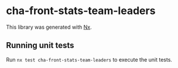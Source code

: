 # cha-front-stats-team-leaders

This library was generated with [Nx](https://nx.dev).

## Running unit tests

Run `nx test cha-front-stats-team-leaders` to execute the unit tests.
